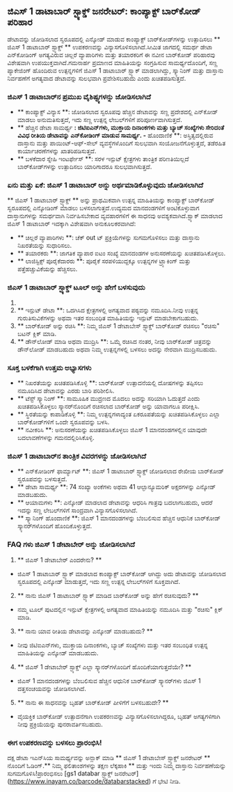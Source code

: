 ## ಜಿಎಸ್ 1 ಡಾಟಾಬಾರ್ ಸ್ಟ್ಯಾಕ್ಡ್ ಜನರೇಟರ್: ಕಾಂಪ್ಯಾಕ್ಟ್ ಬಾರ್‌ಕೋಡ್ ಪರಿಹಾರ

ಡೇಟಾವನ್ನು ಜೋಡಿಸಲಾದ ಸ್ವರೂಪದಲ್ಲಿ ಎನ್ಕೋಡ್ ಮಾಡುವ ಕಾಂಪ್ಯಾಕ್ಟ್ ಬಾರ್‌ಕೋಡ್‌ಗಳನ್ನು ಉತ್ಪಾದಿಸಲು ** ಜಿಎಸ್ 1 ಡಾಟಾಬಾರ್ ಸ್ಟ್ಯಾಕ್ಡ್ ** ಉಪಕರಣವನ್ನು ವಿನ್ಯಾಸಗೊಳಿಸಲಾಗಿದೆ.ಸೀಮಿತ ಜಾಗದಲ್ಲಿ ಸಮರ್ಥ ಡೇಟಾ ಎನ್‌ಕೋಡಿಂಗ್ ಅಗತ್ಯವಿರುವ ಚಿಲ್ಲರೆ ವ್ಯಾಪಾರಿಗಳು ಮತ್ತು ತಯಾರಕರಿಗೆ ಈ ನವೀನ ಬಾರ್‌ಕೋಡ್ ಪರಿಹಾರವು ವಿಶೇಷವಾಗಿ ಉಪಯುಕ್ತವಾಗಿದೆ.ಗಮನಾರ್ಹ ಪ್ರಮಾಣದ ಮಾಹಿತಿಯನ್ನು ಸಂಗ್ರಹಿಸುವ ಸಾಮರ್ಥ್ಯದೊಂದಿಗೆ, ಸಣ್ಣ ಪ್ಯಾಕೇಜಿಂಗ್ ಹೊಂದಿರುವ ಉತ್ಪನ್ನಗಳಿಗೆ ಜಿಎಸ್ 1 ಡಾಟಾಬಾರ್ ಸ್ಟ್ಯಾಕ್ ಮಾಡಲಾಗಿದ್ದು, ಸ್ಕ್ಯಾನಿಂಗ್ ಮತ್ತು ದಾಸ್ತಾನು ನಿರ್ವಹಣೆಗೆ ಅಗತ್ಯವಾದ ಡೇಟಾವನ್ನು ಸುಲಭವಾಗಿ ಪ್ರವೇಶಿಸಬಹುದು ಎಂದು ಖಚಿತಪಡಿಸುತ್ತದೆ.

### ಜಿಎಸ್ 1 ಡಾಟಾಬಾರ್‌ನ ಪ್ರಮುಖ ವೈಶಿಷ್ಟ್ಯಗಳನ್ನು ಜೋಡಿಸಲಾಗಿದೆ

- ** ಕಾಂಪ್ಯಾಕ್ಟ್ ವಿನ್ಯಾಸ **: ಜೋಡಿಸಲಾದ ಸ್ವರೂಪವು ಹೆಚ್ಚಿನ ಡೇಟಾವನ್ನು ಸಣ್ಣ ಪ್ರದೇಶದಲ್ಲಿ ಎನ್‌ಕೋಡ್ ಮಾಡಲು ಅನುಮತಿಸುತ್ತದೆ, ಇದು ಸಣ್ಣ ಉತ್ಪನ್ನ ಲೇಬಲ್‌ಗಳಿಗೆ ಪರಿಪೂರ್ಣವಾಗಿಸುತ್ತದೆ.
- ** ಹೆಚ್ಚಿನ ಡೇಟಾ ಸಾಮರ್ಥ್ಯ **: ಜಿಟಿಐಎನ್‌ಗಳು, ಮುಕ್ತಾಯ ದಿನಾಂಕಗಳು ಮತ್ತು ಬ್ಯಾಚ್ ಸಂಖ್ಯೆಗಳು ಸೇರಿದಂತೆ ವಿವಿಧ ರೀತಿಯ ಡೇಟಾವನ್ನು ಎನ್‌ಕೋಡಿಂಗ್ ಮಾಡುವ ಸಾಮರ್ಥ್ಯ.
-** ಹೊಂದಾಣಿಕೆ **: ಅಸ್ತಿತ್ವದಲ್ಲಿರುವ ದಾಸ್ತಾನು ಮತ್ತು ಪಾಯಿಂಟ್-ಆಫ್-ಸೇಲ್ ವ್ಯವಸ್ಥೆಗಳೊಂದಿಗೆ ಸುಲಭವಾಗಿ ಸಂಯೋಜನೆಗೊಳ್ಳುತ್ತದೆ, ತಡೆರಹಿತ ಕಾರ್ಯಾಚರಣೆಗಳನ್ನು ಖಾತರಿಪಡಿಸುತ್ತದೆ.
- ** ಬಳಕೆದಾರ ಸ್ನೇಹಿ ಇಂಟರ್ಫೇಸ್ **: ಸರಳ ಇನ್ಪುಟ್ ಕ್ಷೇತ್ರಗಳು ತಾಂತ್ರಿಕ ಪರಿಣತಿಯಿಲ್ಲದೆ ಬಾರ್‌ಕೋಡ್‌ಗಳನ್ನು ಉತ್ಪಾದಿಸಲು ಯಾರಿಗಾದರೂ ಸುಲಭವಾಗಿಸುತ್ತದೆ.

### ಏನು ಮತ್ತು ಏಕೆ: ಜಿಎಸ್ 1 ಡಾಟಾಬಾರ್ ಅನ್ನು ಅರ್ಥಮಾಡಿಕೊಳ್ಳುವುದು ಜೋಡಿಸಲಾಗಿದೆ

** ಜಿಎಸ್ 1 ಡಾಟಾಬಾರ್ ಸ್ಟ್ಯಾಕ್ಡ್ ** ಅನ್ನು ಪ್ರಾಥಮಿಕವಾಗಿ ಉತ್ಪನ್ನ ಮಾಹಿತಿಯನ್ನು ಕಾಂಪ್ಯಾಕ್ಟ್ ಬಾರ್‌ಕೋಡ್ ಸ್ವರೂಪದಲ್ಲಿ ಎನ್ಕೋಡಿಂಗ್ ಮಾಡಲು ಬಳಸಲಾಗುತ್ತದೆ.ಉದ್ಯಮದ ಮಾನದಂಡಗಳಿಗೆ ಅಂಟಿಕೊಳ್ಳುವಾಗ ದಾಸ್ತಾನುಗಳನ್ನು ಸಮರ್ಥವಾಗಿ ನಿರ್ವಹಿಸಬೇಕಾದ ವ್ಯವಹಾರಗಳಿಗೆ ಈ ಸಾಧನವು ಅವಶ್ಯಕವಾಗಿದೆ.ಸ್ಟ್ಯಾಕ್ ಮಾಡಲಾದ ಜಿಎಸ್ 1 ಡಾಟಾಬಾರ್ ಇದಕ್ಕಾಗಿ ವಿಶೇಷವಾಗಿ ಅನುಕೂಲಕರವಾಗಿದೆ:

- ** ಚಿಲ್ಲರೆ ವ್ಯಾಪಾರಿಗಳು **: ಚೆಕ್ out ಟ್ ಪ್ರಕ್ರಿಯೆಗಳನ್ನು ಸುಗಮಗೊಳಿಸಲು ಮತ್ತು ದಾಸ್ತಾನು ನಿಖರತೆಯನ್ನು ಸುಧಾರಿಸಲು.
- ** ತಯಾರಕರು **: ಜಾಗತಿಕ ವ್ಯಾಪಾರ ಐಟಂ ಸಂಖ್ಯೆ ಮಾನದಂಡಗಳ ಅನುಸರಣೆಯನ್ನು ಖಚಿತಪಡಿಸಿಕೊಳ್ಳಲು.
- ** ಲಾಜಿಸ್ಟಿಕ್ಸ್ ಪೂರೈಕೆದಾರರು **: ಪೂರೈಕೆ ಸರಪಳಿಯುದ್ದಕ್ಕೂ ಉತ್ಪನ್ನಗಳ ಟ್ರ್ಯಾಕಿಂಗ್ ಮತ್ತು ಪತ್ತೆಹಚ್ಚುವಿಕೆಯನ್ನು ಹೆಚ್ಚಿಸಲು.

### ಜಿಎಸ್ 1 ಡಾಟಾಬಾರ್ ಸ್ಟ್ಯಾಕ್ಡ್ ಟೂಲ್ ಅನ್ನು ಹೇಗೆ ಬಳಸುವುದು

1.
2. ** ಇನ್ಪುಟ್ ಡೇಟಾ **: ಒದಗಿಸಿದ ಕ್ಷೇತ್ರಗಳಲ್ಲಿ ಅಗತ್ಯವಾದ ಪಠ್ಯವನ್ನು ನಮೂದಿಸಿ.ನೀವು ಉತ್ಪನ್ನ ಗುರುತಿಸುವಿಕೆಗಳನ್ನು ಅಥವಾ ಇತರ ಸಂಬಂಧಿತ ಮಾಹಿತಿಯನ್ನು ಇನ್ಪುಟ್ ಮಾಡಬೇಕಾಗಬಹುದು.
3. ** ಬಾರ್‌ಕೋಡ್ ಅನ್ನು ರಚಿಸಿ **: ನಿಮ್ಮ ಜಿಎಸ್ 1 ಡೇಟಾಬೇಸ್ ಸ್ಟ್ಯಾಕ್ಡ್ ಬಾರ್‌ಕೋಡ್ ರಚಿಸಲು "ರಚಿಸು" ಬಟನ್ ಕ್ಲಿಕ್ ಮಾಡಿ.
4. ** ಡೌನ್‌ಲೋಡ್ ಮಾಡಿ ಅಥವಾ ಮುದ್ರಿಸಿ **: ಒಮ್ಮೆ ರಚಿಸಿದ ನಂತರ, ನೀವು ಬಾರ್‌ಕೋಡ್ ಚಿತ್ರವನ್ನು ಡೌನ್‌ಲೋಡ್ ಮಾಡಬಹುದು ಅಥವಾ ನಿಮ್ಮ ಉತ್ಪನ್ನಗಳಲ್ಲಿ ಬಳಸಲು ಅದನ್ನು ನೇರವಾಗಿ ಮುದ್ರಿಸಬಹುದು.

### ಸೂಕ್ತ ಬಳಕೆಗಾಗಿ ಉತ್ತಮ ಅಭ್ಯಾಸಗಳು

- ** ನಿಖರತೆಯನ್ನು ಖಚಿತಪಡಿಸಿಕೊಳ್ಳಿ **: ಬಾರ್‌ಕೋಡ್ ಉತ್ಪಾದನೆಯಲ್ಲಿ ದೋಷಗಳನ್ನು ತಪ್ಪಿಸಲು ನಮೂದಿಸಿದ ಡೇಟಾವನ್ನು ಎರಡು ಬಾರಿ ಪರಿಶೀಲಿಸಿ.
- ** ಟೆಸ್ಟ್ ಸ್ಕ್ಯಾನಿಂಗ್ **: ಸಾಮೂಹಿಕ ಮುದ್ರಣದ ಮೊದಲು ಅದನ್ನು ಸರಿಯಾಗಿ ಓದುತ್ತದೆ ಎಂದು ಖಚಿತಪಡಿಸಿಕೊಳ್ಳಲು ಸ್ಕ್ಯಾನರ್‌ನೊಂದಿಗೆ ರಚಿಸಲಾದ ಬಾರ್‌ಕೋಡ್ ಅನ್ನು ಯಾವಾಗಲೂ ಪರೀಕ್ಷಿಸಿ.
- ** ಸ್ಥಿರತೆಯನ್ನು ಕಾಪಾಡಿಕೊಳ್ಳಿ **: ನಿಮ್ಮ ಉತ್ಪನ್ನಗಳಾದ್ಯಂತ ಏಕರೂಪತೆಯನ್ನು ಖಚಿತಪಡಿಸಿಕೊಳ್ಳಲು ಎಲ್ಲಾ ಬಾರ್‌ಕೋಡ್‌ಗಳಿಗೆ ಒಂದೇ ಸ್ವರೂಪವನ್ನು ಬಳಸಿ.
- ** ನವೀಕರಿಸಿ **: ಅನುಸರಣೆಯನ್ನು ಖಚಿತಪಡಿಸಿಕೊಳ್ಳಲು ಜಿಎಸ್ 1 ಮಾನದಂಡಗಳಲ್ಲಿನ ಯಾವುದೇ ಬದಲಾವಣೆಗಳನ್ನು ಗಮನದಲ್ಲಿರಿಸಿಕೊಳ್ಳಿ.

### ಜಿಎಸ್ 1 ಡಾಟಾಬಾರ್‌ನ ತಾಂತ್ರಿಕ ವಿವರಗಳನ್ನು ಜೋಡಿಸಲಾಗಿದೆ

- ** ಎನ್‌ಕೋಡಿಂಗ್ ಫಾರ್ಮ್ಯಾಟ್ **: ಜಿಎಸ್ 1 ಡಾಟಾಬಾರ್ ಸ್ಟ್ಯಾಕ್ಡ್ ಜೋಡಿಸಲಾದ ರೇಖೀಯ ಬಾರ್‌ಕೋಡ್ ಸ್ವರೂಪವನ್ನು ಬಳಸುತ್ತದೆ.
- ** ಡೇಟಾ ಸಾಮರ್ಥ್ಯ **: 74 ಸಂಖ್ಯಾ ಅಂಕೆಗಳು ಅಥವಾ 41 ಆಲ್ಫಾನ್ಯೂಮರಿಕ್ ಅಕ್ಷರಗಳನ್ನು ಎನ್ಕೋಡ್ ಮಾಡಬಹುದು.
- ** ಆಯಾಮಗಳು **: ಎನ್ಕೋಡ್ ಮಾಡಲಾದ ಡೇಟಾವನ್ನು ಆಧರಿಸಿ ಗಾತ್ರವು ಬದಲಾಗಬಹುದು, ಆದರೆ ಇದನ್ನು ಸಣ್ಣ ಲೇಬಲ್‌ಗಳಿಗೆ ಸಾಂದ್ರವಾಗಿ ವಿನ್ಯಾಸಗೊಳಿಸಲಾಗಿದೆ.
- ** ಸ್ಕ್ಯಾನಿಂಗ್ ಹೊಂದಾಣಿಕೆ **: ಜಿಎಸ್ 1 ಮಾನದಂಡಗಳನ್ನು ಬೆಂಬಲಿಸುವ ಹೆಚ್ಚಿನ ಆಧುನಿಕ ಬಾರ್‌ಕೋಡ್ ಸ್ಕ್ಯಾನರ್‌ಗಳೊಂದಿಗೆ ಹೊಂದಿಕೊಳ್ಳುತ್ತದೆ.

### FAQ ಗಳು ಜಿಎಸ್ 1 ಡೇಟಾಬೇರ್ ಅನ್ನು ಜೋಡಿಸಲಾಗಿದೆ

1. ** ಜಿಎಸ್ 1 ಡೇಟಾಬೇರ್ ಎಂದರೇನು? **
- ಜಿಎಸ್ 1 ಡಾಟಾಬಾರ್ ಸ್ಟ್ಯಾಕ್ ಮಾಡಲಾದ ಕಾಂಪ್ಯಾಕ್ಟ್ ಬಾರ್‌ಕೋಡ್ ಆಗಿದ್ದು ಅದು ಡೇಟಾವನ್ನು ಜೋಡಿಸಲಾದ ಸ್ವರೂಪದಲ್ಲಿ ಎನ್ಕೋಡ್ ಮಾಡುತ್ತದೆ, ಇದು ಸಣ್ಣ ಉತ್ಪನ್ನ ಲೇಬಲ್‌ಗಳಿಗೆ ಸೂಕ್ತವಾಗಿದೆ.

2. ** ನಾನು ಜಿಎಸ್ 1 ಡಾಟಾಬಾರ್ ಸ್ಟ್ಯಾಕ್ ಮಾಡಿದ ಬಾರ್‌ಕೋಡ್ ಅನ್ನು ಹೇಗೆ ರಚಿಸುವುದು? **
- ನಮ್ಮ ಟೂಲ್ ಪುಟದಲ್ಲಿನ ಇನ್ಪುಟ್ ಕ್ಷೇತ್ರಗಳಲ್ಲಿ ಅಗತ್ಯವಾದ ಮಾಹಿತಿಯನ್ನು ನಮೂದಿಸಿ ಮತ್ತು "ರಚಿಸು" ಕ್ಲಿಕ್ ಮಾಡಿ.

3. ** ನಾನು ಯಾವ ರೀತಿಯ ಡೇಟಾವನ್ನು ಎನ್ಕೋಡ್ ಮಾಡಬಹುದು? **
- ನೀವು ಜಿಟಿಐಎನ್‌ಗಳು, ಮುಕ್ತಾಯ ದಿನಾಂಕಗಳು, ಬ್ಯಾಚ್ ಸಂಖ್ಯೆಗಳು ಮತ್ತು ಇತರ ಸಂಬಂಧಿತ ಉತ್ಪನ್ನ ಮಾಹಿತಿಯನ್ನು ಎನ್ಕೋಡ್ ಮಾಡಬಹುದು.

4. ** ಜಿಎಸ್ 1 ಡೇಟಾಬೇರ್ ಸ್ಟ್ಯಾಕ್ಡ್ ಎಲ್ಲಾ ಸ್ಕ್ಯಾನರ್‌ಗಳೊಂದಿಗೆ ಹೊಂದಿಕೆಯಾಗುತ್ತದೆಯೇ? **
- ಜಿಎಸ್ 1 ಮಾನದಂಡಗಳನ್ನು ಬೆಂಬಲಿಸುವ ಹೆಚ್ಚಿನ ಆಧುನಿಕ ಬಾರ್‌ಕೋಡ್ ಸ್ಕ್ಯಾನರ್‌ಗಳು ಜಿಎಸ್ 1 ದತ್ತಸಂಚಯವನ್ನು ಜೋಡಿಸಲಾಗಿದೆ.

5. ** ನಾನು ಈ ಸಾಧನವನ್ನು ಬೃಹತ್ ಬಾರ್‌ಕೋಡ್ ಪೀಳಿಗೆಗೆ ಬಳಸಬಹುದೇ? **
- ವೈಯಕ್ತಿಕ ಬಾರ್‌ಕೋಡ್ ಉತ್ಪಾದನೆಗಾಗಿ ಉಪಕರಣವನ್ನು ವಿನ್ಯಾಸಗೊಳಿಸಲಾಗಿದ್ದರೂ, ಬೃಹತ್ ಅಗತ್ಯಗಳಿಗಾಗಿ ನೀವು ಪ್ರಕ್ರಿಯೆಯನ್ನು ಪುನರಾವರ್ತಿಸಬಹುದು.

### ಈಗ ಉಪಕರಣವನ್ನು ಬಳಸಲು ಪ್ರಾರಂಭಿಸಿ!

ದಕ್ಷ ಡೇಟಾ ಇಎನ್‌ಸಿಯ ಸಾಮರ್ಥ್ಯವನ್ನು ಅನ್ಲಾಕ್ ಮಾಡಿ ** ಜಿಎಸ್ 1 ಡೇಟಾಬೇಸ್ ಸ್ಟ್ಯಾಕ್ಡ್ ಜನರೇಟರ್ ** ನೊಂದಿಗೆ ಓಡಿಂಗ್.** ನಿಮ್ಮ ಫಲಿತಾಂಶಗಳನ್ನು ತಕ್ಷಣ ಲೆಕ್ಕಹಾಕಿ ** ಮತ್ತು ಇಂದು ನಿಮ್ಮ ದಾಸ್ತಾನು ನಿರ್ವಹಣೆಯನ್ನು ಸುಗಮಗೊಳಿಸಿ!ಪ್ರಾರಂಭಿಸಲು [gs1 databar ಸ್ಟ್ಯಾಕ್ಡ್ ಜನರೇಟರ್] (https://www.inayam.co/barcode/databarstacked) ಗೆ ಭೇಟಿ ನೀಡಿ.